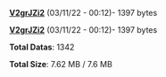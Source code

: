 [**V2grJZi2**](/data/V2grJZi2.txt) (03/11/22 - 00:12)- 1397 bytes

[**V2grJZi2**](/data/V2grJZi2.txt) (03/11/22 - 00:12)- 1397 bytes

**Total Datas**: 1342

**Total Size**: 7.62 MB / 7.6 MB